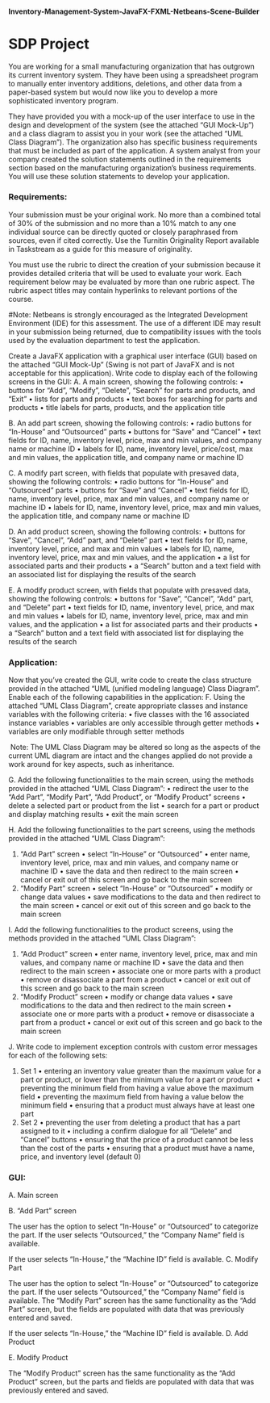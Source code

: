 #### Inventory-Management-System-JavaFX-FXML-Netbeans-Scene-Builder
# SDP Project

You are working for a small manufacturing organization that has outgrown its current inventory system. They have been using a spreadsheet program to manually enter inventory additions, deletions, and other data from a paper-based system but would now like you to develop a more sophisticated inventory program.

They have provided you with a mock-up of the user interface to use in the design and development of the system (see the attached “GUI Mock-Up”) and a class diagram to assist you in your work (see the attached “UML Class Diagram”). The organization also has specific business requirements that must be included as part of the application. A system analyst from your company created the solution statements outlined in the requirements section based on the manufacturing organization’s business requirements. You will use these solution statements to develop your application.

### Requirements:

Your submission must be your original work. No more than a combined total of 30% of the submission and no more than a 10% match to any one individual source can be directly quoted or closely paraphrased from sources, even if cited correctly. Use the Turnitin Originality Report available in Taskstream as a guide for this measure of originality.

You must use the rubric to direct the creation of your submission because it provides detailed criteria that will be used to evaluate your work. Each requirement below may be evaluated by more than one rubric aspect. The rubric aspect titles may contain hyperlinks to relevant portions of the course.


#Note: Netbeans is strongly encouraged as the Integrated Development Environment (IDE) for this assessment. The use of a different IDE may result in your submission being returned, due to compatibility issues with the tools used by the evaluation department to test the application.

Create a JavaFX application with a graphical user interface (GUI) based on the attached “GUI Mock-Up” (Swing is not part of JavaFX and is not acceptable for this application). Write code to display each of the following screens in the GUI:
A. A main screen, showing the following controls:
• buttons for “Add”, “Modify”, “Delete”, “Search” for parts and products, and “Exit”
• lists for parts and products
• text boxes for searching for parts and products
• title labels for parts, products, and the application title

B. An add part screen, showing the following controls:
• radio buttons for “In-House” and “Outsourced” parts
• buttons for “Save” and “Cancel”
• text fields for ID, name, inventory level, price, max and min values, and company name or machine ID
• labels for ID, name, inventory level, price/cost, max and min values, the application title, and company name or machine ID

C. A modify part screen, with fields that populate with presaved data, showing the following controls:
• radio buttons for “In-House” and “Outsourced” parts
• buttons for “Save” and “Cancel”
• text fields for ID, name, inventory level, price, max and min values, and company name or machine ID
• labels for ID, name, inventory level, price, max and min values, the application title, and company name or machine ID

D. An add product screen, showing the following controls:
• buttons for “Save”, “Cancel”, “Add” part, and “Delete” part
• text fields for ID, name, inventory level, price, and max and min values
• labels for ID, name, inventory level, price, max and min values, and the application
• a list for associated parts and their products
• a “Search” button and a text field with an associated list for displaying the results of the search

E. A modify product screen, with fields that populate with presaved data, showing the following controls:
• buttons for “Save”, “Cancel”, “Add” part, and “Delete” part
• text fields for ID, name, inventory level, price, and max and min values
• labels for ID, name, inventory level, price, max and min values, and the application
• a list for associated parts and their products
• a “Search” button and a text field with associated list for displaying the results of the search

### Application:

Now that you’ve created the GUI, write code to create the class structure provided in the attached “UML (unified modeling language) Class Diagram”. Enable each of the following capabilities in the application:
F. Using the attached “UML Class Diagram”, create appropriate classes and instance variables with the following criteria:
• five classes with the 16 associated instance variables
• variables are only accessible through getter methods
• variables are only modifiable through setter methods

 Note: The UML Class Diagram may be altered so long as the aspects of the current UML diagram are intact and the changes applied do not provide a work around for key aspects, such as inheritance.  

G. Add the following functionalities to the main screen, using the methods provided in the attached “UML Class Diagram”:
• redirect the user to the “Add Part”, “Modify Part”, “Add Product”, or “Modify Product” screens
• delete a selected part or product from the list
• search for a part or product and display matching results
• exit the main screen

H. Add the following functionalities to the part screens, using the methods provided in the attached “UML Class Diagram”:
1. “Add Part” screen
• select “In-House” or “Outsourced”
• enter name, inventory level, price, max and min values, and company name or machine ID
• save the data and then redirect to the main screen
• cancel or exit out of this screen and go back to the main screen
2. “Modify Part” screen
• select “In-House” or “Outsourced”
• modify or change data values
• save modifications to the data and then redirect to the main screen
• cancel or exit out of this screen and go back to the main screen

I. Add the following functionalities to the product screens, using the methods provided in the attached “UML Class Diagram”:
1. “Add Product” screen
• enter name, inventory level, price, max and min values, and company name or machine ID
• save the data and then redirect to the main screen
• associate one or more parts with a product
• remove or disassociate a part from a product
• cancel or exit out of this screen and go back to the main screen
2. “Modify Product” screen
• modify or change data values
• save modifications to the data and then redirect to the main screen
• associate one or more parts with a product
• remove or disassociate a part from a product
• cancel or exit out of this screen and go back to the main screen

J. Write code to implement exception controls with custom error messages for each of the following sets:
1. Set 1
• entering an inventory value greater than the maximum value for a part or product, or lower than the minimum value for a part or product 
• preventing the minimum field from having a value above the maximum field
• preventing the maximum field from having a value below the minimum field
• ensuring that a product must always have at least one part
2. Set 2
• preventing the user from deleting a product that has a part assigned to it
• including a confirm dialogue for all “Delete” and “Cancel” buttons
• ensuring that the price of a product cannot be less than the cost of the parts
• ensuring that a product must have a name, price, and inventory level (default 0)

### GUI:

A. Main screen 
 
B. “Add Part” screen
 
The user has the option to select “In-House” or “Outsourced” to categorize the part.  If the user selects “Outsourced,” the “Company Name” field is available.
 
If the user selects “In-House,” the “Machine ID” field is available.
C.  Modify Part
 
The user has the option to select “In-House” or “Outsourced” to categorize the part.  If the user selects “Outsourced,” the “Company Name” field is available.  The “Modify Part” screen has the same functionality as the “Add Part” screen, but the fields are populated with data that was previously entered and saved.  

 
If the user selects “In-House,” the “Machine ID” field is available.
D.  Add Product
 
E. Modify Product
   
The “Modify Product” screen has the same functionality as the “Add Product” screen, but the parts and fields are populated with data that was previously entered and saved.  
  
